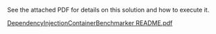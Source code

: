 See the attached PDF for details on this solution and how to execute it.

[DependencyInjectionContainerBenchmarker README.pdf](https://github.com/user-attachments/files/21811324/DependencyInjectionContainerBenchmarker.README.pdf)
